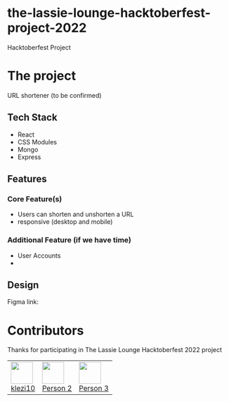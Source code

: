 # the-lassie-lounge-hacktoberfest-project-2022

Hacktoberfest Project

# The project

URL shortener (to be confirmed)

## Tech Stack

- React
- CSS Modules
- Mongo
- Express

## Features

### Core Feature(s)

- Users can shorten and unshorten a URL
- responsive (desktop and mobile)

### Additional Feature (if we have time)

- User Accounts
-

## Design

Figma link:

# Contributors

Thanks for participating in The Lassie Lounge Hacktoberfest 2022 project

<table>
  <tr>
    <td>
     <img src="https://github.com/klezi10.png" width="50"/>
      <br/>
        <a href="https://github.com/klezi10">klezi10</a>
     </td>
     <td>
      <img src="https://img.icons8.com/color/344/circled-user-female-skin-type-4--v1.png" width="50"/>
      <br/>
        <a href="#">Person 2</a>
     </td>
     <td>
      <img src="https://img.icons8.com/color/344/circled-user-female-skin-type-4--v1.png" width="50"/>
      <br/>
        <a href="#">Person 3</a>
     </td>
  </tr>
</table>
